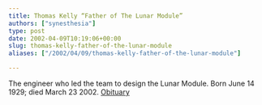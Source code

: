 ```yaml
---
title: Thomas Kelly “Father of The Lunar Module”
authors: ["synesthesia"]
type: post
date: 2002-04-09T10:19:06+00:00
slug: thomas-kelly-father-of-the-lunar-module 
aliases: ["/2002/04/09/thomas-kelly-father-of-the-lunar-module"]

---
```

The engineer who led the team to design the Lunar Module. Born June 14 1929; died March 23 2002. [Obituary][1]

 [1]: https://www.guardian.co.uk/obituaries/story/0,3604,680433,00.html